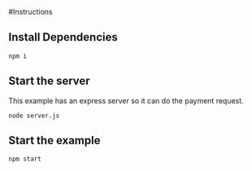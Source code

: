 #Instructions

## Install Dependencies

```ssh
npm i
```

## Start the server

This example has an express server so it can do the payment request.

```ssh
node server.js
```

## Start the example

```ssh
npm start
```

